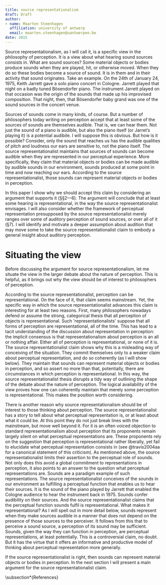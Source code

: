 ```yaml
---
title: source representationalism
draft: Draft
author:
- name: Maarten Steenhagen
  affiliation: university of antwerp
  email: maarten.steenhagen@uantwerpen.be
date: 2015
---
```


Source representationalism, as I will call it, is a specific view in the philosophy of perception. It is a view about what hearing sound sources consists in. What are sound sources? Some material objects or bodies produce sounds when they are played, hit, or otherwise moved. When they do so these bodies become a source of sound. It is in them and in their activity that sound originates. Take an example. On the 24th of January 24, 1975, Keith Jarrett gave a solo piano concert in Cologne. Jarrett played that night on a badly tuned Bösendorfer piano. The instrument Jarrett played on that occasion was the origin of the sounds that made up his improvised composition. That night, then, that Bösendorfer baby grand was one of the sound sources in the concert venue. 

Sources of sounds come in many kinds, of course. But a number of philosophers today writing on perception accept that at least some of the sources of sounds are themselves audible. That is, we can hear them. Not just the sound of a piano is audible, but also the piano itself (or Jarret’s playing it) is a potential audibile. I will suppose this is obvious. But how is it possible? Consider, only the sound that reaches us has the audible qualities of pitch and loudness our ears are sensitive to, not the piano itself. The source representationalist maintains that sources of sounds can become audible when they are represented in our perceptual experience. More specifically, they claim that material objects or bodies can be made audible by audible sounds in our environment, sounds produced at some point in time and now reaching our ears. According to the source representationalist, those sounds can represent material objects or bodies in perception.

In this paper I show why we should accept this claim by considering an argument that supports it (§§2––6). The argument will conclude that at least some hearing is representational, in the way the source representationalist envisages. I will also consider whether the framework of perceptual representation presupposed by the source representationalist merely ranges over some of auditory perception of sound sources, or over all of it (§7). I will identify and motivate a deeper assumption about audition that may move some to take the source representationalist claim to embody a general insight about auditory perception.

# Situating the view

Before discussing the argument for source representationalism, let me situate the view in the larger debate about the nature of perception. This is helpful, as it brings out why the view should be of interest to philosophers of perception.

According to the source representationalist, perception can be representational. On the face of it, that claim seems mainstream. Yet, the specific way in which the source representationalist advances this claim is interesting for at least two reasons. First, many philosophers nowadays defend or assume the strong, categorical thesis that all perception of objects is representational. Such 'representationalists' suppose that all forms of perception are representational, all of the time. This has lead to a tacit understanding of the discussion about representation in perception: the implicit consensus is that representationalism about perception is an all or nothing affair. Either all of perception is representational, or none of it is. The source representationalist claim shows why this is a misleading way of conceiving of the situation. They commit themselves only to a weaker claim about perceptual representation, and do so coherently (as I will show below). They maintain that sounds can represent material objects or bodies in perception, and so assert no more than that, potentially, there are circumstances in which perception is representational. In this way, the source representationalist thesis disrupts a tidy way of outlining the shape of the debate about the nature of perception. The logical availability of the view proves how one can coherently maintain that merely some perception is representational. This makes the position worth considering.

There is another reason why source representationalism should be of interest to those thinking about perception. The source representationalist has a story to tell about what perceptual representation is, or at least about what it could be. At this point they do not just break lines with the mainstream, but move well beyond it. For it is an often voiced objection to standard representationalism about perception that its proponents remain largely silent on what perceptual representations are. These proponents rely on the suggestion that perception is representational rather liberally, yet fail to elucidate what perceptual representation consists in (see @travis2004aa for a canonical statement of this criticism). As mentioned above, the source representationalist limits their assertion to the perceptual role of sounds. Not only does this avoid a global commitment to representations in perception, it also points to an answer to the question what perceptual representations are. Sounds are a paradigm example of such representations. The source representationalist conceives of the sounds in our environment as fulfilling a perceptual function that enables us to hear their sources. It is the sound of the piano played by Jarrett that enabled the Cologne audience to hear the instrument back in 1975. Sounds confer audibility on their sources. And the source representationalist claims that the perceptual function sounds fulfil is representational. What makes it representational? As I will spell out in more detail below, sounds represent when they make sources audible in a manner that does not depend on the presence of those sources to the perceiver. It follows from this that to perceive a sound source, a perception of its sound may be sufficient. Sounds, given the way they can function in perception, are perceptual representations, at least potentially. This is a controversial claim, no doubt. But it has the virtue that it offers an informative and productive model of thinking about perceptual representation more generally. 

If the source representationalist is right, then sounds can represent material objects or bodies in perception. In the next section I will present a main argument for the source representationalist claim.

\subsection*{References}
